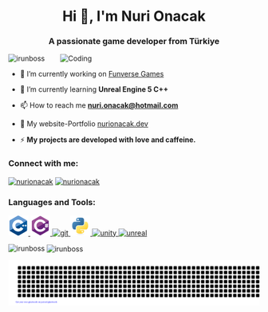 <h1 align="center">Hi 👋, I'm Nuri Onacak</h1>
<h3 align="center">A passionate game developer from Türkiye</h3>
<img align="right" alt="Coding" width="400" src="https://media2.giphy.com/media/v1.Y2lkPTc5MGI3NjExMHhkYTN5cGlpMHVzNnE5NTBwNTBjZGI5NzQ2cGhzdHc5cjhld3ppaCZlcD12MV9pbnRlcm5hbF9naWZfYnlfaWQmY3Q9Zw/2IudUHdI075HL02Pkk/giphy.gif">

<p align="left"> <img src="https://komarev.com/ghpvc/?username=irunboss&label=Profile%20views&color=0e75b6&style=flat" alt="irunboss" /> </p>

- 🔭 I’m currently working on [Funverse Games](https://www.funversegames.com/)

- 🌱 I’m currently learning **Unreal Engine 5 C++**

- 📫 How to reach me **nuri.onacak@hotmail.com**

- 📎 My website-Portfolio [nurionacak.dev](https://www.nurionacak.dev/)

- ⚡ **My projects are developed with love and caffeine.**

<h3 align="left">Connect with me:</h3>
<p align="left">
<a href="https://twitter.com/nurionacak" target="blank"><img align="center" src="https://raw.githubusercontent.com/rahuldkjain/github-profile-readme-generator/master/src/images/icons/Social/twitter.svg" alt="nurionacak" height="30" width="40" /></a>
<a href="https://linkedin.com/in/nurionacak" target="blank"><img align="center" src="https://raw.githubusercontent.com/rahuldkjain/github-profile-readme-generator/master/src/images/icons/Social/linked-in-alt.svg" alt="nurionacak" height="30" width="40" /></a>
</p>

<h3 align="left">Languages and Tools:</h3>
<p align="left"> <a href="https://www.w3schools.com/cpp/" target="_blank" rel="noreferrer"> <img src="https://raw.githubusercontent.com/devicons/devicon/master/icons/cplusplus/cplusplus-original.svg" alt="cplusplus" width="40" height="40"/> </a> <a href="https://www.w3schools.com/cs/" target="_blank" rel="noreferrer"> <img src="https://raw.githubusercontent.com/devicons/devicon/master/icons/csharp/csharp-original.svg" alt="csharp" width="40" height="40"/> </a> <a href="https://git-scm.com/" target="_blank" rel="noreferrer"> <img src="https://www.vectorlogo.zone/logos/git-scm/git-scm-icon.svg" alt="git" width="40" height="40"/> </a> <a href="https://www.python.org" target="_blank" rel="noreferrer"> <img src="https://raw.githubusercontent.com/devicons/devicon/master/icons/python/python-original.svg" alt="python" width="40" height="40"/> </a> <a href="https://unity.com/" target="_blank" rel="noreferrer"> <img src="https://www.vectorlogo.zone/logos/unity3d/unity3d-icon.svg" alt="unity" width="40" height="40"/> </a> <a href="https://unrealengine.com/" target="_blank" rel="noreferrer"> <img src="https://raw.githubusercontent.com/kenangundogan/fontisto/036b7eca71aab1bef8e6a0518f7329f13ed62f6b/icons/svg/brand/unreal-engine.svg" alt="unreal" width="40" height="40"/> </a> </p>

<p><img align="left" src="https://github-readme-stats.vercel.app/api/top-langs?username=irunboss&show_icons=true&theme=dark&locale=en&layout=compact" alt="irunboss" /></p>

<p>&nbsp;<img align="center" src="https://github-readme-stats.vercel.app/api?username=irunboss&show_icons=true&theme=dark&locale=en" alt="irunboss" /></p>




![gitartwork](gitartwork.svg)
